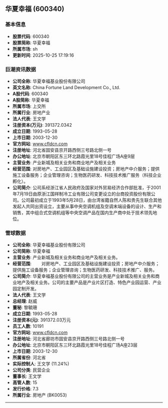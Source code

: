 ## 华夏幸福 (600340)

### 基本信息

- **股票代码**: 600340
- **股票简称**: 华夏幸福
- **所属市场**: sh
- **更新时间**: 2025-10-25 17:19:16

### 巨潮资讯数据

- **公司全称**: 华夏幸福基业股份有限公司
- **英文名称**: China Fortune Land Development Co., Ltd.
- **A股代码**: 600340
- **A股简称**: 华夏幸福
- **所属市场**: 上交所
- **所属行业**: 房地产业
- **法人代表**: 王文学
- **注册资本(万元)**: 391372.0342
- **成立日期**: 1993-05-28
- **上市日期**: 2003-12-30
- **官方网站**: www.cfldcn.com
- **注册地址**: 河北省固安县京开路西侧三号路北侧一号
- **办公地址**: 北京市朝阳区东三环北路霞光里18号佳程广场A座9层
- **主营业务**: 产业新城及相关业务和商业地产及相关业务
- **经营范围**: 对房地产、工业园区及基础设施建设投资；房地产中介服务；提供施工设备服务；企业管理咨询；生物医药研发、科技技术推广服务（科技企业孵化）。
- **公司简介**: 公司系经浙江省人民政府及国家对外贸易经济合作部批准，于2001年7月19日由原浙江国祥制冷工业有限公司变更设立的台商投资股份有限公司。公司最初成立于1993年5月28日，由台湾省籍自然人陈和贵先生联合其他发起人共同出资设立，主要从事中央空调机组及空调末端设备的设计、生产和销售，其中组合式空调机组等中央空调产品在国内生产商中处于技术领先地位。

### 雪球数据

- **公司全称**: 华夏幸福基业股份有限公司
- **公司简称**: 华夏幸福
- **主营业务**: 产业新城及相关业务和商业地产及相关业务。
- **经营范围**: 　　对房地产、工业园区及基础设施建设投资；房地产中介服务；提供施工设备服务；企业管理咨询；生物医药研发、科技技术推广、服务。
- **公司简介**: 华夏幸福基业股份有限公司的主营业务是产业新城及相关业务和商业地产及相关业务。公司的主要产品是产业片区打造、特色产业园运营、产业园定制开发。
- **法人代表**: 王文学
- **总经理**: 赵威
- **董秘**: 黎毓珊
- **成立日期**: 1993-05-28
- **注册资本(元)**: 391372.03万元
- **员工人数**: 10191
- **官方网站**: www.cfldcn.com
- **注册地址**: 河北省廊坊市固安县京开路西侧三号路北侧一号
- **办公地址**: 北京市朝阳区东三环北路霞光里18号佳程广场A座23层
- **上市日期**: 2003-12-30
- **所属省份**: 河北省
- **实际控制人**: 王文学 (11.24%)
- **公司分类**: 民营企业
- **董事长**: 王文学
- **高管人数**: 15
- **发行价格**: 7.3
- **所属行业**: 房地产 (BK0053)

---